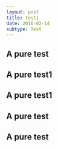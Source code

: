 ```yaml
---
layout: post
title: test1
date: 2016-02-14
subtype: Test
---
```

## A pure test

## A pure test1
## A pure test1
## A pure test
## A pure test
